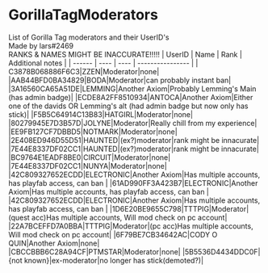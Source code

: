 # GorillaTagModerators
List of Gorilla Tag moderators and their UserID's<br />
Made by lars#2469<br />
RANKS & NAMES MIGHT BE INACCURATE!!!!!
| UserID | Name | Rank | Additional notes |
| ------ | ---- | ---- | ---------------- |
| C3878B068886F6C3|ZZEN|Moderator|none|
|AAB44BFD0BA34829|BODA|Moderator|can probably instant ban|
|3A16560CA65A51DE|LEMMING|Another Axiom|Probably Lemming's Main (has admin badge)|
|ECDE8A2FF8510934|ANTOCA|Another Axiom|Either one of the davids OR Lemming's alt (had admin badge but now only has stick)|
|F5B5C64914C13B83|HATGIRL|Moderator|none|
|80279945E7D3B57D|JOLYNE|Moderator|Really chill from my experience|
|EE9FB127CF7DBBD5|NOTMARK|Moderator|none|
|2E408ED946D55D51|HAUNTED|(ex?)moderator|rank might be innacurate|
|7E44E8337DF02CC1|HAUNTED|(ex?)moderator|rank might be innacurate|
|BC9764E1EADF8BE0|CIRCUIT|Moderator|none|
|7E44E8337DF02CC1|NUNYA|Moderator|none|
|42C809327652ECDD|ELECTRONIC|Another Axiom|Has multiple accounts, has playfab access, can ban |
|61AD990FF3A423B7|ELECTRONIC|Another Axiom|Has multiple accounts, has playfab access, can ban |
|42C809327652ECDD|ELECTRONIC|Another Axiom|Has multiple accounts, has playfab access, can ban |
|1D6E20BE9655C798|TTTPIG|Moderator|(quest acc)Has multiple accounts, Will mod check on pc account|
|22A7BCEFFD7A0BBA|TTTPIG|Moderator|(pc acc)Has multiple accounts, Will mod check on pc account|
|6F79BE7CB34642AC|CODY O QUIN|Another Axiom|none|
|CBCCBBB6C28A94CF|PTMSTAR|Moderator|none|
|5B5536D4434DDC0F|{not known}|ex-moderator|no longer has stick(demoted?)|
